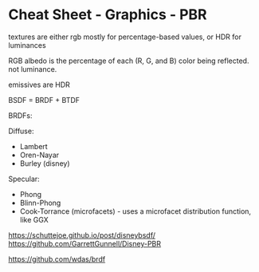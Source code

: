 # Cheat Sheet - Graphics - PBR

textures are either rgb mostly for percentage-based values, or HDR for luminances

RGB albedo is the percentage of each (R, G, and B) color being reflected. not luminance.

emissives are HDR

BSDF = BRDF + BTDF

BRDFs:

Diffuse:
- Lambert
- Oren-Nayar
- Burley (disney)

Specular:
- Phong
- Blinn-Phong
- Cook-Torrance (microfacets) - uses a microfacet distribution function, like GGX


https://schuttejoe.github.io/post/disneybsdf/
https://github.com/GarrettGunnell/Disney-PBR

https://github.com/wdas/brdf




